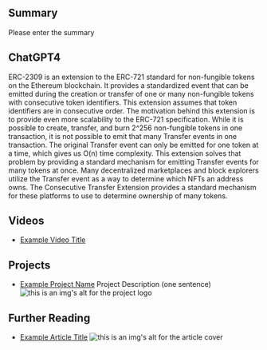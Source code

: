 ## Summary

Please enter the summary

## ChatGPT4

ERC-2309 is an extension to the ERC-721 standard for non-fungible tokens on the Ethereum blockchain. It provides a standardized event that can be emitted during the creation or transfer of one or many non-fungible tokens with consecutive token identifiers. This extension assumes that token identifiers are in consecutive order. The motivation behind this extension is to provide even more scalability to the ERC-721 specification. While it is possible to create, transfer, and burn 2^256 non-fungible tokens in one transaction, it is not possible to emit that many Transfer events in one transaction. The original Transfer event can only be emitted for one token at a time, which gives us O(n) time complexity. This extension solves that problem by providing a standard mechanism for emitting Transfer events for many tokens at once. Many decentralized marketplaces and block explorers utilize the Transfer event as a way to determine which NFTs an address owns. The Consecutive Transfer Extension provides a standard mechanism for these platforms to use to determine ownership of many tokens.

## Videos

- [Example Video Title](https://www.youtube.com/watch?v=TDGq4aeevgY)

## Projects

- [Example Project Name](https://xxxx.xxx/xxxxx) Project Description (one sentence) ![this is an img's alt for the project logo](https://xxxx.xxx/project-logo.xxx)

## Further Reading

- [Example Article Title](https://xxxx.xxx/xxxxx) ![this is an img's alt for the article cover](https://xxxx.xxx/article-cover.xxx)
